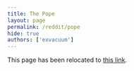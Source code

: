 ```yaml
---
title: The Pope
layout: page
permalink: /reddit/pope
hide: true
authors: ['exvacuum']
---
```

<html>
<head>
    <script type="text/javascript">
        window.location.replace(".#pope");
    </script>
</head>
<body>
<p>This page has been relocated to <a href=".#pope">this link</a>.</p>
</body>
</html>